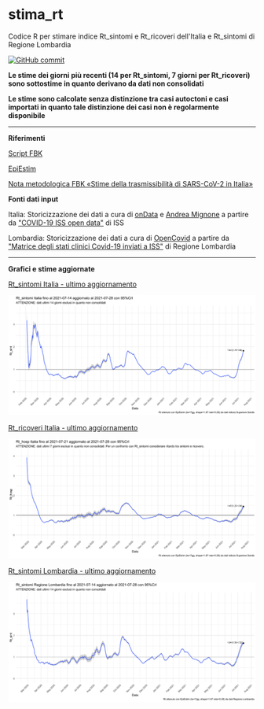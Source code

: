 # stima_rt

Codice R per stimare indice Rt_sintomi e Rt_ricoveri dell'Italia e Rt_sintomi di Regione Lombardia

[![GitHub commit](https://img.shields.io/github/last-commit/opencovid-mr/stima_rt)](https://github.com/opencovid-mr/stima_rt/commits/master)



**Le stime dei giorni più recenti (14 per Rt_sintomi, 7 giorni per Rt_ricoveri) sono sottostime in quanto derivano da dati non consolidati**

**Le stime sono calcolate senza distinzione tra casi autoctoni e casi importati in quanto tale distinzione dei casi non è regolarmente disponibile**

- - - 

**Riferimenti**

[Script FBK](https://www.epicentro.iss.it/coronavirus/open-data/calcolo_rt_italia.zip)

[EpiEstim](https://cran.r-project.org/package=EpiEstim)

[Nota metodologica FBK «Stime della trasmissibilità di SARS-CoV-2 in Italia»](https://www.epicentro.iss.it/coronavirus/open-data/rt.pdf)



**Fonti dati input**

Italia: Storicizzazione dei dati a cura di [onData](https://github.com/ondata/covid19italia/tree/master/webservices/iss_epicentro_dati) e [Andrea Mignone](https://github.com/floatingpurr/covid-19_sorveglianza_integrata_italia) a partire da ["COVID-19 ISS open data"](https://www.epicentro.iss.it/coronavirus/open-data/covid_19-iss.xlsx) di ISS

Lombardia: Storicizzazione dei dati a cura di [OpenCovid](https://github.com/opencovid-mr/Lombardia-Stati_Clinici/) a partire da ["Matrice degli stati clinici Covid-19 inviati a ISS"](https://hub.dati.lombardia.it/Sanit-/Matrice-degli-stati-clinici-Covid-19-inviati-a-ISS/7jw9-ygfv) di Regione Lombardia



 


- - -

**Grafici e stime aggiornate**


[Rt_sintomi Italia - ultimo aggiornamento](https://github.com/opencovid-mr/stima_rt/blob/main/output/Rt_sint/Rt_sint_Ita_updated_latest.csv)

![Last Plot Rt_sintomi Italia](https://github.com/opencovid-mr/stima_rt/blob/main/output/Rt_sint/Rt_sint_Ita_updated_latest.png)



[Rt_ricoveri Italia - ultimo aggiornamento](https://github.com/opencovid-mr/stima_rt/blob/main/output/Rt_hosp/Rt_hosp_Ita_updated_latest.csv)

![Last Plot Rt_ricoveri Italia](https://github.com/opencovid-mr/stima_rt/blob/main/output/Rt_hosp/Rt_hosp_Ita_updated_latest.png)



[Rt_sintomi Lombardia - ultimo aggiornamento](https://github.com/opencovid-mr/stima_rt/blob/main/output/regioneLombardia/Rt_sint_regLombardia_updated_latest.csv)

![Last Plot Rt_sintomi Lombardia](https://github.com/opencovid-mr/stima_rt/blob/main/output/regioneLombardia/Rt_sint_regLombardia_updated_latest.png)



